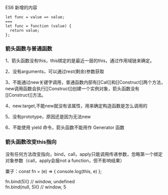 ES6 新增的内容

    let func = value => value;
    ===
    let func = function (value) {
      return value;
    };

### 箭头函数与普通函数

1、箭头函数没有this，this绑定的是最近一层的this，通过作用域链来确定。

2、没有arguments，可以通过rest(剩余)参数获取

3、不能通过new关键字调用，普通函数内部有[[Call]]和[[Construct]]两个方法，new调用函数会执行[[Construct]]创建一个实例对象，箭头函数没有[[Construct]]方法。

4、new.target,不能new就没有该属性，用来确定构造函数是怎么调用的

5、没有prototype，原因还是因为无法new

6、不能使用 yield 命令，箭头函数不能用作 Generator 函数

### 箭头函数改变this指向
没有任何方法改变指向，bind，call，apply只能调用传递参数，忽略第一个绑定对象参数（call，apply会报not a function，但不影响结果）

粟子：const fn = (e) => { console.log(this, e) };

fn.bind(5)() // window, undefined  
fn.bind(null, 5)() // window, 5